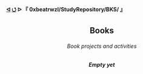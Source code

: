 <h4>
  <a href="https://github.com/0xbeatrwzl/StudyRepository">ᐊ</a>
  <a href="https://github.com/0xbeatrwzl/StudyRepository/tree/main/BKS">⭯</a>
  ᐅ 『 0xbeatrwzl/StudyRepository/BKS/ 』
</h4>

<div align=center>
  <h2>Books</h2>
</div>

<div align=center>
  <h6>Book projects and activities</h6>
</div>

<div align=center>
  <h5>Empty yet</h3>
</div>
